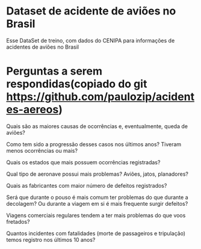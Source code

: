 # Dataset de acidente de aviões no Brasil

Esse DataSet de treino, com dados do CENIPA para informações de acidentes de aviões no Brasil

# Perguntas a serem respondidas(copiado do git https://github.com/paulozip/acidentes-aereos)

Quais são as maiores causas de ocorrências e, eventualmente, queda de aviões?

Como tem sido a progressão desses casos nos últimos anos? Tiveram menos ocorrências ou mais?

Quais os estados que mais possuem ocorrências registradas?

Qual tipo de aeronave possui mais problemas? Aviões, jatos, planadores?

Quais as fabricantes com maior número de defeitos registrados?

Será que durante o pouso é mais comum ter problemas do que durante a decolagem? Ou durante a viagem em si é mais frequente surgir defeitos?

Viagens comerciais regulares tendem a ter mais problemas do que voos fretados?

Quantos incidentes com fatalidades (morte de passageiros e tripulação) temos registro nos últimos 10 anos?
